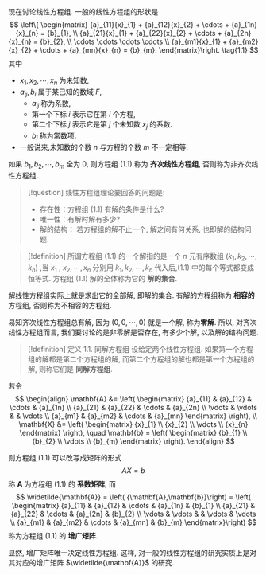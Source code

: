 现在讨论线性方程组. 
一般的线性方程组的形状是
$$
\left\{ \begin{matrix} {a}_{11}{x}_{1} + {a}_{12}{x}_{2} + \cdots + {a}_{1n}{x}_{n} = {b}_{1}, \\ {a}_{21}{x}_{1} + {a}_{22}{x}_{2} + \cdots + {a}_{2n}{x}_{n} = {b}_{2}, \\ \cdots \cdots \cdots \cdots \\ {a}_{m1}{x}_{1} + {a}_{m2}{x}_{2} + \cdots + {a}_{mn}{x}_{n} = {b}_{m}. \end{matrix}\right. \tag{1.1}
$$
其中 
- ${x}_{1},{x}_{2},\cdots ,{x}_{n}$ 为未知数,
- ${a}_{ij},{b}_{i}$ 属于某已知的数域 $F$, 
	- ${a}_{ij}$ 称为系数,
	- 第一个下标 $i$ 表示它在第 $i$ 个方程,
	- 第二个下标 $j$ 表示它是第 $j$ 个未知数 ${x}_{j}$ 的系数.
	-  ${b}_{i}$ 称为常数项. 
- 一般说来,未知数的个数 $n$ 与方程的个数 $m$ 不一定相等. 

如果 ${b}_{1},{b}_{2},\cdots ,{b}_{m}$ 全为 0, 则方程组 (1.1) 称为 **齐次线性方程组**, 否则称为非齐次线性方程组.

> [!question] 
> 线性方程组理论要回答的问题是: 
> - 存在性：方程组 (1.1) 有解的条件是什么? 
> - 唯一性：有解时解有多少? 
> - 解的结构： 若方程组的解不止一个, 解之间有何关系, 也即解的结构问题.

> [!definition]
> 所谓方程组 (1.1) 的一个解指的是一个 $n$ 元有序数组 $\left( {{k}_{1},{k}_{2},\cdots ,{k}_{n}}\right)$ ,当 ${x}_{1}$ , ${x}_{2},\cdots ,{x}_{n}$ 分别用 ${k}_{1},{k}_{2},\cdots ,{k}_{n}$ 代入后,(1.1) 中的每个等式都变成恒等式. 
> 方程组 (1.1) 解的全体称为它的 **解的集合**. 

解线性方程组实际上就是求出它的全部解, 即解的集合. 
有解的方程组称为 **相容的**方程组, 否则称为不相容的方程组.

易知齐次线性方程组总有解, 因为 $\left( {0,0,\cdots ,0}\right)$ 就是一个解, 称为**零解**. 
所以, 对齐次线性方程组而言, 我们要讨论的是非零解是否存在, 有多少个解, 以及解的结构问题.

> [!definition] 定义 1.1. 同解方程组
> 设给定两个线性方程组. 
> 如果第一个方程组的解都是第二个方程组的解, 而第二个方程组的解也都是第一个方程组的解, 则称它们是 **同解方程组**.


若令
$$
\begin{align}
\mathbf{A} &= \left( \begin{matrix} 
{a}_{11} & {a}_{12} & \cdots & {a}_{1n} \\ 
{a}_{21} & {a}_{22} & \cdots & {a}_{2n} \\ 
\vdots & \vdots & & \vdots \\ 
{a}_{m1} & {a}_{m2} & \cdots & {a}_{mn} 
\end{matrix} \right), \\
\mathbf{X} &= \left( \begin{matrix} 
{x}_{1} \\ 
{x}_{2} \\ 
\vdots \\ 
{x}_{n} 
\end{matrix} \right), 
\quad
\mathbf{b} = \left( \begin{matrix} 
{b}_{1} \\ 
{b}_{2} \\ 
\vdots \\ 
{b}_{m} 
\end{matrix} \right).
\end{align}
$$

则方程组 (1.1) 可以改写成矩阵的形式
$$
{AX} = b
$$
称 $\mathbf{A}$ 为方程组 (1.1) 的 **系数矩阵**, 而
$$
\widetilde{\mathbf{A}} = \left( {\mathbf{A},\mathbf{b}}\right) = \left( \begin{matrix} {a}_{11} & {a}_{12} & \cdots & {a}_{1n} & {b}_{1} \\ {a}_{21} & {a}_{22} & \cdots & {a}_{2n} & {b}_{2} \\ \vdots & \vdots & & \vdots & \vdots \\ {a}_{m1} & {a}_{m2} & \cdots & {a}_{mn} & {b}_{m} \end{matrix}\right)
$$
称为方程组 (1.1) 的 **增广矩阵**.

显然, 增广矩阵唯一决定线性方程组. 
这样, 对一般的线性方程组的研究实质上是对其对应的增广矩阵 $\widetilde{\mathbf{A}}$ 的研究.